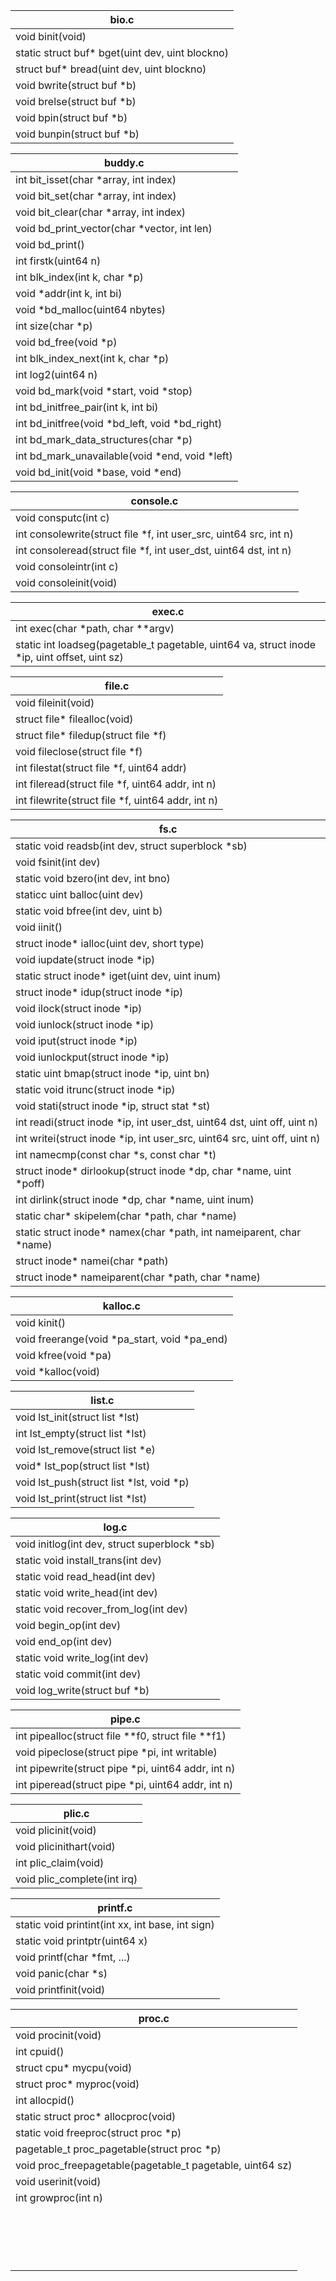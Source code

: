 | bio.c                                           |
| ----------------------------------------------- |
| void binit(void)                                |
| static struct buf* bget(uint dev, uint blockno) |
| struct buf* bread(uint dev, uint blockno)       |
| void bwrite(struct buf *b)                      |
| void brelse(struct buf *b)                      |
| void bpin(struct buf *b)                        |
| void bunpin(struct buf *b)                      |

| buddy.c                                        |
| ---------------------------------------------- |
| int bit_isset(char *array, int index)          |
| void bit_set(char *array, int index)           |
| void bit_clear(char *array, int index)         |
| void bd_print_vector(char *vector, int len)    |
| void bd_print()                                |
| int firstk(uint64 n)                           |
| int blk_index(int k, char *p)                  |
| void *addr(int k, int bi)                      |
| void *bd_malloc(uint64 nbytes)                 |
| int size(char *p)                              |
| void bd_free(void *p)                          |
| int blk_index_next(int k, char *p)             |
| int log2(uint64 n)                             |
| void bd_mark(void *start, void *stop)          |
| int bd_initfree_pair(int k, int bi)            |
| int bd_initfree(void *bd_left, void *bd_right) |
| int bd_mark_data_structures(char *p)           |
| int bd_mark_unavailable(void *end, void *left) |
| void bd_init(void *base, void *end)            |

| console.c                                                    |
| ------------------------------------------------------------ |
| void consputc(int c)                                         |
| int consolewrite(struct file *f, int user_src, uint64 src, int n) |
| int consoleread(struct file *f, int user_dst, uint64 dst, int n) |
| void consoleintr(int c)                                      |
| void consoleinit(void)                                       |

| exec.c                                                       |
| ------------------------------------------------------------ |
| int exec(char *path, char **argv)                            |
| static int loadseg(pagetable_t pagetable, uint64 va, struct inode *ip, uint offset, uint sz) |

| file.c                                            |
| ------------------------------------------------- |
| void fileinit(void)                               |
| struct file* filealloc(void)                      |
| struct file* filedup(struct file *f)              |
| void fileclose(struct file *f)                    |
| int filestat(struct file *f, uint64 addr)         |
| int fileread(struct file *f, uint64 addr, int n)  |
| int filewrite(struct file *f, uint64 addr, int n) |

| fs.c                                                         |
| ------------------------------------------------------------ |
| static void readsb(int dev, struct superblock *sb)           |
| void fsinit(int dev)                                         |
| static void bzero(int dev, int bno)                          |
| staticc uint balloc(uint dev)                                |
| static void bfree(int dev, uint b)                           |
| void iinit()                                                 |
| struct inode* ialloc(uint dev, short type)                   |
| void iupdate(struct inode *ip)                               |
| static struct inode* iget(uint dev, uint inum)               |
| struct inode* idup(struct inode *ip)                         |
| void ilock(struct inode *ip)                                 |
| void iunlock(struct inode *ip)                               |
| void iput(struct inode *ip)                                  |
| void iunlockput(struct inode *ip)                            |
| static uint bmap(struct inode *ip, uint bn)                  |
| static void itrunc(struct inode *ip)                         |
| void stati(struct inode *ip, struct stat *st)                |
| int readi(struct inode *ip, int user_dst, uint64 dst, uint off, uint n) |
| int writei(struct inode *ip, int user_src, uint64 src, uint off, uint n) |
| int namecmp(const char *s, const char *t)                    |
| struct inode* dirlookup(struct inode *dp, char *name, uint *poff) |
| int dirlink(struct inode *dp, char *name, uint inum)         |
| static char* skipelem(char *path, char *name)                |
| static struct inode* namex(char *path, int nameiparent, char *name) |
| struct inode* namei(char *path)                              |
| struct inode* nameiparent(char *path, char *name)            |

| kalloc.c                                     |
| -------------------------------------------- |
| void kinit()                                 |
| void freerange(void *pa_start, void *pa_end) |
| void kfree(void *pa)                         |
| void *kalloc(void)                           |

| list.c                                   |
| ---------------------------------------- |
| void lst_init(struct list *lst)          |
| int lst_empty(struct list *lst)          |
| void lst_remove(struct list *e)          |
| void* lst_pop(struct list *lst)          |
| void lst_push(struct list *lst, void *p) |
| void lst_print(struct list *lst)         |

| log.c                                        |
| -------------------------------------------- |
| void initlog(int dev, struct superblock *sb) |
| static void install_trans(int dev)           |
| static void read_head(int dev)               |
| static void write_head(int dev)              |
| static void recover_from_log(int dev)        |
| void begin_op(int dev)                       |
| void end_op(int dev)                         |
| static void write_log(int dev)               |
| static void commit(int dev)                  |
| void log_write(struct buf *b)                |

| pipe.c                                             |
| -------------------------------------------------- |
| int pipealloc(struct file **f0, struct file **f1)  |
| void pipeclose(struct pipe *pi, int writable)      |
| int pipewrite(struct pipe *pi, uint64 addr, int n) |
| int piperead(struct pipe *pi, uint64 addr, int n)  |

| plic.c                      |
| --------------------------- |
| void plicinit(void)         |
| void plicinithart(void)     |
| int plic_claim(void)        |
| void plic_complete(int irq) |

| printf.c                                         |
| ------------------------------------------------ |
| static void printint(int xx, int base, int sign) |
| static void printptr(uint64 x)                   |
| void printf(char *fmt, ...)                      |
| void panic(char *s)                              |
| void printfinit(void)                            |

| proc.c                                                    |
| --------------------------------------------------------- |
| void procinit(void)                                       |
| int cpuid()                                               |
| struct cpu* mycpu(void)                                   |
| struct proc* myproc(void)                                 |
| int allocpid()                                            |
| static struct proc* allocproc(void)                       |
| static void freeproc(struct proc *p)                      |
| pagetable_t proc_pagetable(struct proc *p)                |
| void proc_freepagetable(pagetable_t pagetable, uint64 sz) |
| void userinit(void)                                       |
| int growproc(int n)                                       |
|                                                           |
|                                                           |
|                                                           |
|                                                           |
|                                                           |
|                                                           |
|                                                           |
|                                                           |
|                                                           |
|                                                           |
|                                                           |
|                                                           |
|                                                           |
|                                                           |
|                                                           |
|                                                           |
|                                                           |

